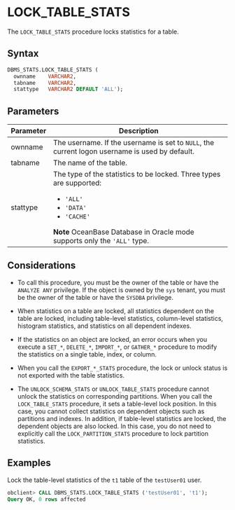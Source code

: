 # LOCK_TABLE_STATS

The `LOCK_TABLE_STATS` procedure locks statistics for a table.

## Syntax

```sql
DBMS_STATS.LOCK_TABLE_STATS (
  ownname    VARCHAR2,
  tabname    VARCHAR2,
  stattype   VARCHAR2 DEFAULT 'ALL');
```

## Parameters

| Parameter | Description                                                                                                                                                                                                                  |
|-----------|------------------------------------------------------------------------------------------------------------------------------------------------------------------------------------------------------------------------------|
| ownname   | The username. If the username is set to `NULL`, the current logon username is used by default.                                                                                                                               |
| tabname   | The name of the table.                                                                                                                                                                                                       |
| stattype  | The type of the statistics to be locked. Three types are supported: <ul><li> `'ALL'` </li>  <li> `'DATA'`   </li>  <li> `'CACHE'` </li>  </ul>    **Note** OceanBase Database in Oracle mode supports only the `'ALL'` type. |


## Considerations

* To call this procedure, you must be the owner of the table or have the `ANALYZE ANY` privilege. If the object is owned by the `sys` tenant, you must be the owner of the table or have the `SYSDBA` privilege.

* When statistics on a table are locked, all statistics dependent on the table are locked, including table-level statistics, column-level statistics, histogram statistics, and statistics on all dependent indexes.

* If the statistics on an object are locked, an error occurs when you execute a `SET_*`, `DELETE_*`, `IMPORT_*`, or `GATHER_*` procedure to modify the statistics on a single table, index, or column.

* When you call the `EXPORT_*_STATS` procedure, the lock or unlock status is not exported with the table statistics.

* The `UNLOCK_SCHEMA_STATS` or `UNLOCK_TABLE_STATS` procedure cannot unlock the statistics on corresponding partitions. When you call the `LOCK_TABLE_STATS` procedure, it sets a table-level lock position. In this case, you cannot collect statistics on dependent objects such as partitions and indexes. In addition, if table-level statistics are locked, the dependent objects are also locked. In this case, you do not need to explicitly call the `LOCK_PARTITION_STATS` procedure to lock partition statistics.


## Examples

Lock the table-level statistics of the `t1` table of the `testUser01` user.

```sql
obclient> CALL DBMS_STATS.LOCK_TABLE_STATS ('testUser01', 't1');
Query OK, 0 rows affected
```
